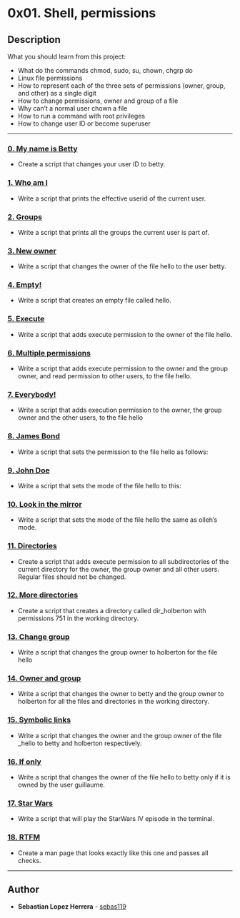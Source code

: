 # 0x01. Shell, permissions

## Description
What you should learn from this project:

* What do the commands chmod, sudo, su, chown, chgrp do
* Linux file permissions
* How to represent each of the three sets of permissions (owner, group, and other) as a single digit
* How to change permissions, owner and group of a file
* Why can’t a normal user chown a file
* How to run a command with root privileges
* How to change user ID or become superuser

---

### [0. My name is Betty](./0-iam_betty)
* Create a script that changes your user ID to betty.


### [1. Who am I](./1-who_am_i)
* Write a script that prints the effective userid of the current user.


### [2. Groups](./2-groups)
* Write a script that prints all the groups the current user is part of.


### [3. New owner](./3-new_owner )
* Write a script that changes the owner of the file hello to the user betty.


### [4. Empty!](./4-empty)
* Write a script that creates an empty file called hello.


### [5. Execute](./5-execute)
* Write a script that adds execute permission to the owner of the file hello.


### [6. Multiple permissions](./6-multiple_permissions)
* Write a script that adds execute permission to the owner and the group owner, and read permission to other users, to the file hello.


### [7. Everybody!](./7-everybody)
* Write a script that adds execution permission to the owner, the group owner and the other users, to the file hello


### [8. James Bond](./8-James_Bond)
* Write a script that sets the permission to the file hello as follows:


### [9. John Doe](./9-John_Doe)
* Write a script that sets the mode of the file hello to this:


### [10. Look in the mirror](./10-mirror_permissions)
* Write a script that sets the mode of the file hello the same as olleh’s mode.


### [11. Directories](./11-directories_permissions)
* Create a script that adds execute permission to all subdirectories of the current directory for  the owner, the group owner and all other users. Regular files should not be changed.


### [12. More directories](./12-directory_permissions)
* Create a script that creates a directory called dir_holberton with permissions 751 in the working directory.


### [13. Change group](./13-change_group)
* Write a script that changes the group owner to holberton for the file hello


### [14. Owner and group](./14-change_owner_and_group)
* Write a script that changes the owner to betty and the group owner to holberton for all the files and directories in the working directory.


### [15. Symbolic links](./15-symbolic_link_permissions)
* Write a script that changes the owner and the group owner of the file _hello to betty and holberton respectively.


### [16. If only](./16-if_only )
* Write a script that changes the owner of the file hello to betty only if it is owned by the user guillaume.


### [17. Star Wars](./100-Star_Wars)
* Write a script that will play the StarWars IV episode in the terminal.


### [18. RTFM](./101-man_holberton)
* Create a man page that looks exactly like this one and passes all checks.

---

## Author
* **Sebastian Lopez Herrera** - [sebas119](https://github.com/sebas119)